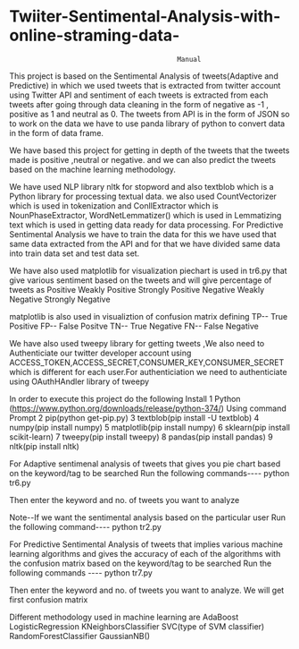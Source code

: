 # Twiiter-Sentimental-Analysis-with-online-straming-data-


                                              Manual

This project is based on the Sentimental Analysis of tweets(Adaptive and Predictive) in which we used tweets that is extracted
from twitter account using Twitter API and sentiment of each tweets is 
extracted from each tweets after going through data cleaning in the form of negative as -1 , positive as 1 and neutral as 0.
The tweets from API is in the form of JSON so to work on the data we have to use panda library of python 
to convert data in the form of data frame.

We have based this project for getting in depth of the tweets that the tweets made is positive ,neutral or negative.
and we can also predict the tweets based on the machine learning methodology.

We have used NLP library nltk for stopword and also textblob which is  a Python  library for processing textual data.
we also used CountVectorizer which is used in tokenization and ConllExtractor which is NounPhaseExtractor, WordNetLemmatizer()
which is used in Lemmatizing text which is used in getting data ready for data processing.
For Predictive Sentimental Analysis we have to train the data for this we have  used that same data extracted from the 
API and for that we have divided same data into train data set and test data set.

We have also used matplotlib for visualization 
piechart is used in tr6.py that give various sentiment based on the tweets and will give percentage of tweets as 
Positive
Weakly Positive
Strongly Positive
Negative
Weakly Negative
Strongly Negative

matplotlib is also used in visualiztion of confusion matrix defining
TP-- True Positive
FP-- False Positve
TN-- True Negative
FN-- False Negative

We have also used tweepy library for getting tweets ,We also need to Authenticiate our twitter developer account using
 ACCESS_TOKEN,ACCESS_SECRET,CONSUMER_KEY,CONSUMER_SECRET which is different for each user.For authenticiation we need to
authenticiate using OAuthHAndler library of tweepy

In order to execute this project do the following 
Install 
1  Python (https://www.python.org/downloads/release/python-374/)
Using command Prompt
2  pip(python get-pip.py)
3  textblob(pip install -U textblob)
4  numpy(pip install numpy)
5  matplotlib(pip install numpy)
6  sklearn(pip install scikit-learn)
7  tweepy(pip install tweepy)
8  pandas(pip install pandas)
9  nltk(pip install nltk)

For Adaptive sentimenal analysis of tweets that gives you pie chart based on the keyword/tag to be searched
Run the following commands----
python tr6.py

Then enter the keyword and no. of tweets you want to analyze

Note--If we want the sentimental analysis based on the particular user 
Run the following command----
python tr2.py

For Predictive Sentimental Analysis of tweets that implies various machine learning algorithms and gives the accuracy
of each of the algorithms with the confusion matrix based on the keyword/tag to be searched
Run the following commands ----
python tr7.py 

Then enter the keyword and no. of tweets you want to analyze.
We will get first confusion matrix 

Different methodology used in machine learning are
AdaBoost
LogisticRegression
KNeighborsClassifier
SVC(type of SVM classifier)
RandomForestClassifier
GaussianNB()

